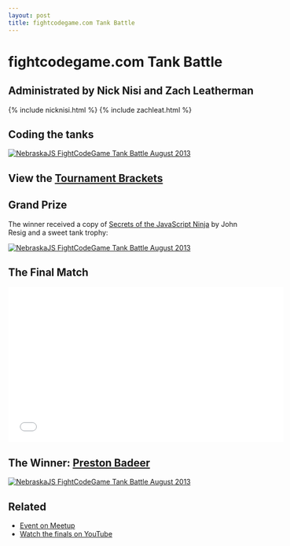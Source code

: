 ```yaml
---
layout: post
title: fightcodegame.com Tank Battle
---
```


# fightcodegame.com Tank Battle

## Administrated by Nick Nisi and Zach Leatherman

{% include nicknisi.html %}
{% include zachleat.html %}

## Coding the tanks

<a href="http://www.flickr.com/photos/zachleat/9612913623/" title="NebraskaJS FightCodeGame Tank Battle August 2013 by zachleat, on Flickr"><img src="http://farm4.staticflickr.com/3833/9612913623_0d48243a08_z.jpg" alt="NebraskaJS FightCodeGame Tank Battle August 2013"></a>


## View the [Tournament Brackets](http://challonge.com/nebraskajs)


## Grand Prize

The winner received a copy of [Secrets of the JavaScript Ninja](http://jsninja.com/) by John Resig and a sweet tank trophy:

<a href="http://www.flickr.com/photos/zachleat/9616130416/" title="NebraskaJS FightCodeGame Tank Battle August 2013 by zachleat, on Flickr"><img src="http://farm8.staticflickr.com/7315/9616130416_898f8ce474_z.jpg" alt="NebraskaJS FightCodeGame Tank Battle August 2013"></a>


## The Final Match

<div class="fluid-width-video-wrapper"><iframe width="560" height="315" src="//www.youtube.com/embed/cniD5GvlWzU" frameborder="0" allowfullscreen></iframe></div>


## The Winner: [Preston Badeer](https://twitter.com/prrstn)

<a href="http://www.flickr.com/photos/zachleat/9616154580/" title="NebraskaJS FightCodeGame Tank Battle August 2013 by zachleat, on Flickr"><img src="http://farm8.staticflickr.com/7302/9616154580_29b4f24b36_z.jpg" alt="NebraskaJS FightCodeGame Tank Battle August 2013"></a>

## Related

* [Event on Meetup](http://www.meetup.com/nebraskajs/events/129216662/)
* [Watch the finals on YouTube](http://www.youtube.com/watch?v=cniD5GvlWzU)
